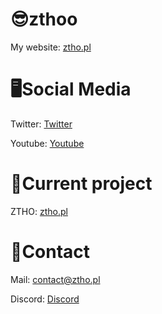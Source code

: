 <h1> 😎zthoo </h1>
        <p>My website: <a href="https://ztho.pl/" target="_blank">ztho.pl</a> </p>
<h1> 🖥Social Media </h1>
        <p>Twitter: <a href="https://ztho.pl/twitter/" target="_blank">Twitter</a> </p>
        <p>Youtube: <a href="https://ztho.pl/yt/" target="_blank">Youtube</a> </p>
<h1> 💬Current project </h1>
        <p>ZTHO: <a href="https://ztho.pl/" target="_blank">ztho.pl</a></p>
<h1> 📩Contact</h1>
        <p>Mail: <a href="mailto:contact@ztho.pl">contact@ztho.pl</a><p>
        <p>Discord: <a href="https://ztho.pl/discord/" target="_blank">Discord</a></p>
        
